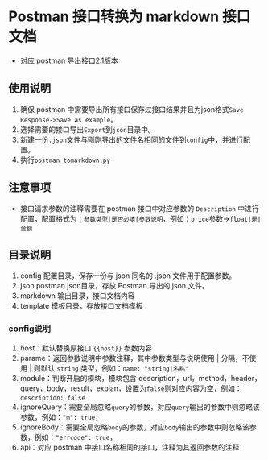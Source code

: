 # Postman 接口转换为 markdown 接口文档

- 对应 postman 导出接口2.1版本

## 使用说明
1. 确保 postman 中需要导出所有接口保存过接口结果并且为json格式`Save Response->Save as example`。
2. 选择需要的接口导出`Export`到`json`目录中。
3. 新建一份`.json`文件与刚刚导出的文件名相同的文件到`config`中，并进行配置。
4. 执行`postman_tomarkdown.py`

## 注意事项
- 接口请求参数的注释需要在 postman 接口中对应参数的 `Description` 中进行配置，配置格式为：`参数类型|是否必填|参数说明`，例如：`price`参数->`float|是|金额`

## 目录说明
1. config 配置目录，保存一份与 json 同名的 .json 文件用于配置参数。
2. json postman json目录，存放 Postman 导出的 json 文件。
3. markdown 输出目录，接口文档内容
4. template 模板目录，存放接口文档模板


### config说明
1. host：默认替换原接口 `{{host}}` 参数内容
2. parame：返回参数说明中参数注释，其中参数类型与说明使用 | 分隔，不使用 | 则默认 `string` 类型，例如：`name: "string|名称"`
3. module：判断开启的模块，模块包含 description，url，method，header，query，body，result，explan，设置为`false`则对应内容为空，例如：`description: false`
4. ignoreQuery：需要全局忽略`query`的参数，对应`query`输出的参数中则忽略该参数，例如：`"m": true`，
5. ignoreBody：需要全局忽略`body`的参数，对应`body`输出的参数中则忽略该参数，例如：`"errcode": true`，
6. api：对应 postman 中接口名称相同的接口，注释为其返回参数的注释